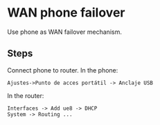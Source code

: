 # WAN phone failover

Use phone as WAN failover mechanism.

## Steps

Connect phone to router. In the phone:

```
Ajustes->Punto de acces portátil -> Anclaje USB
```

In the router:

```
Interfaces -> Add ue8 -> DHCP
System -> Routing ...
```
